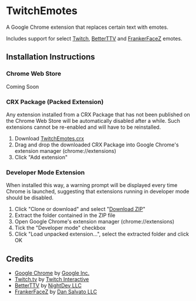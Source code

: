 # TwitchEmotes

A Google Chrome extension that replaces certain text with emotes.

Includes support for select [Twitch](https://www.twitch.tv), [BetterTTV](https://nightdev.com/betterttv) and [FrankerFaceZ](https://www.frankerfacez.com) emotes.

## Installation Instructions

### Chrome Web Store

Coming Soon

### CRX Package (Packed Extension)

Any extension installed from a CRX Package that has not been published on the Chrome Web Store will be automatically disabled after a while. Such extensions cannot be re-enabled and will have to be reinstalled.

1. Download [TwitchEmotes.crx](https://github.com/Phineas05/TwitchEmotes/raw/master/TwitchEmotes.crx)
2. Drag and drop the downloaded CRX Package into Google Chrome's extension manager (chrome://extensions)
3. Click "Add extension"

### Developer Mode Extension

When installed this way, a warning prompt will be displayed every time Chrome is launched, suggesting that extensions running in developer mode should be disabled.

1. Click "Clone or download" and select "[Download ZIP](https://github.com/Phineas05/TwitchEmotes/archive/master.zip)"
2. Extract the folder contained in the ZIP file
3. Open Google Chrome's extension manager (chrome://extensions)
4. Tick the "Developer mode" checkbox
5. Click "Load unpacked extension...", select the extracted folder and click OK

## Credits

* [Google Chrome](https://www.google.com/chrome) by [Google Inc.](https://www.google.com/about)
* [Twitch.tv](https://www.twitch.tv) by [Twitch Interactive](https://www.twitch.tv/p/about)
* [BetterTTV](https://nightdev.com/betterttv) by [NightDev LLC](https://nightdev.com)
* [FrankerFaceZ](https://www.frankerfacez.com) by [Dan Salvato LLC](https://www.frankerfacez.com/contact)